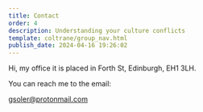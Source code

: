 ```yaml
---
title: Contact
order: 4
description: Understanding your culture conflicts
template: coltrane/group_nav.html
publish_date: 2024-04-16 19:26:02
---
```


Hi, my office it is placed in Forth St, Edinburgh, EH1 3LH.

You can reach me to the email:

[gsoler@protonmail.com](mailto:gsoler@protonmail.com)